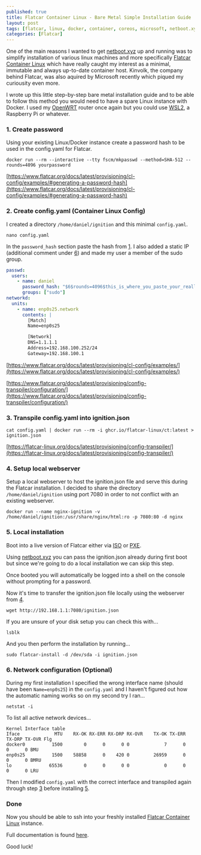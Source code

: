 ```yaml
---
published: true
title: Flatcar Container Linux - Bare Metal Simple Installation Guide
layout: post
tags: [flatcar, linux, docker, container, coreos, microsoft, netboot.xyz, pxe, ipxe]
categories: [Flatcar]
---
```


One of the main reasons I wanted to get [netboot.xyz](https://netboot.xyz/) up and running was to simplify installation of various linux machines and more specifically [Flatcar Container Linux](https://flatcar-linux.org/) which have really caught my interest as a minimal, immutable and always up-to-date container host. Kinvolk, the company behind Flatcar, was also aquired by Microsoft recently which piqued my curiousity even more.

I wrote up this little step-by-step bare metal installation guide and to be able to follow this method you would need to have a spare Linux instance with Docker. I used my [OpenWRT](https://openwrt.org/) router once again but you could use [WSL2](https://docs.microsoft.com/en-us/windows/wsl/install), a Raspberry Pi or whatever.

### 1. Create password

Using your existing Linux/Docker instance create a password hash to be used in the config.yaml for Flatcar.

```shell
docker run --rm --interactive --tty fscm/mkpasswd --method=SHA-512 --rounds=4096 yourpassword
```

[https://www.flatcar.org/docs/latest/provisioning/cl-config/examples/#generating-a-password-hash](https://www.flatcar.org/docs/latest/provisioning/cl-config/examples/#generating-a-password-hash)

### 2. Create config.yaml (Container Linux Config)

I created a directory `/home/daniel/ignition` and this minimal `config.yaml`.

```shell
nano config.yaml
```

In the `password_hash` section paste the hash from [1](#1-create-password). I also added a static IP (additional comment under [6](#6-network-configuration-optional)) and made my user a member of the sudo group. 

```yaml
passwd:
  users:
    - name: daniel
      password_hash: "$6$rounds=4096$this_is_where_you_paste_your_really_long_password_hash"
      groups: ["sudo"]
networkd:
  units:
    - name: enp0s25.network
      contents: |
        [Match]
        Name=enp0s25

        [Network]
        DNS=1.1.1.1
        Address=192.168.100.252/24
        Gateway=192.168.100.1
```

[https://www.flatcar.org/docs/latest/provisioning/cl-config/examples/](https://www.flatcar.org/docs/latest/provisioning/cl-config/examples/)

[https://www.flatcar.org/docs/latest/provisioning/config-transpiler/configuration/](https://www.flatcar.org/docs/latest/provisioning/config-transpiler/configuration/)

### 3. Transpile config.yaml into ignition.json

```shell
cat config.yaml | docker run --rm -i ghcr.io/flatcar-linux/ct:latest > ignition.json
```

[https://flatcar-linux.org/docs/latest/provisioning/config-transpiler/](https://flatcar-linux.org/docs/latest/provisioning/config-transpiler/)

### 4. Setup local webserver

Setup a local webserver to host the ignition.json file and serve this during the Flatcar installation. I decided to share the directory `/home/daniel/ignition` using port 7080 in order to not conflict with an existing webserver.

```shell
docker run --name nginx-ignition -v /home/daniel/ignition:/usr/share/nginx/html:ro -p 7080:80 -d nginx
```

### 5. Local installation

Boot into a live version of Flatcar either via [ISO](https://flatcar-linux.org/docs/latest/installing/bare-metal/booting-with-iso/) or [PXE](http://wikar.se/openwrt/2022/07/12/openwrt-netbootxyz.html).

Using [netboot.xyz](https://netboot.xyz/) you can pass the ignition.json already during first boot but since we're going to do a local installation we can skip this step.

Once booted you will automatically be logged into a shell on the console without prompting for a password.

Now it's time to transfer the ignition.json file locally using the webserver from [4](#4-setup-local-webserver).

```shell
wget http://192.168.1.1:7080/ignition.json
```

If you are unsure of your disk setup you can check this with...

```shell
lsblk
```

And you then perform the installation by running...

```shell
sudo flatcar-install -d /dev/sda -i ignition.json
```

### 6. Network configuration (Optional)

During my first installation I specified the wrong interface name (should have been `Name=enp0s25`) in the `config.yaml` and I haven't figured out how the automatic naming works so on my second try I ran...

```shell
netstat -i
```

To list all active network devices...

```
Kernel Interface table
Iface             MTU    RX-OK RX-ERR RX-DRP RX-OVR    TX-OK TX-ERR TX-DRP TX-OVR Flg
docker0          1500        0      0      0 0             7      0      0      0 BMU
enp0s25          1500    58858      0    420 0         26959      0      0      0 BMRU
lo              65536        0      0      0 0             0      0      0      0 LRU
```

Then I modified `config.yaml` with the correct interface and transpiled again through step [3](#3-transpile-configyaml-into-ignitionjson) before installing [5](#5-local-installation).

### Done

Now you should be able to ssh into your freshly installed [Flatcar Container Linux](https://flatcar-linux.org/) instance.

Full documentation is found [here](https://flatcar-linux.org/docs/latest).

Good luck!